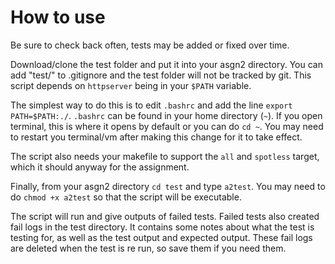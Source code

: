 # How to use

Be sure to check back often, tests may be added or fixed over time.

Download/clone the test folder and put it into your asgn2 directory. You can add "test/" to .gitignore and the test folder will not be tracked by git. This script depends on `httpserver` being in your `$PATH` variable.  

The  simplest way to do this is to edit `.bashrc` and add the line `export PATH=$PATH:./`. `.bashrc` can be found in your home directory (`~`). If you open terminal, this is where it opens by default or you can do `cd ~`. You may need to restart you terminal/vm after making this change for it to take effect.

The script also needs your makefile to support the `all` and `spotless` target, which it should anyway for the assignment.  

Finally, from your asgn2 directory `cd test` and type `a2test`. You may need to do `chmod +x a2test` so that the script will be executable.

The script will run and give outputs of failed tests. Failed tests also created fail logs in the test directory. It contains some notes about what the test is testing for, as well as the test output and expected output. These fail logs are deleted when the test is re run, so save them if you need them.
